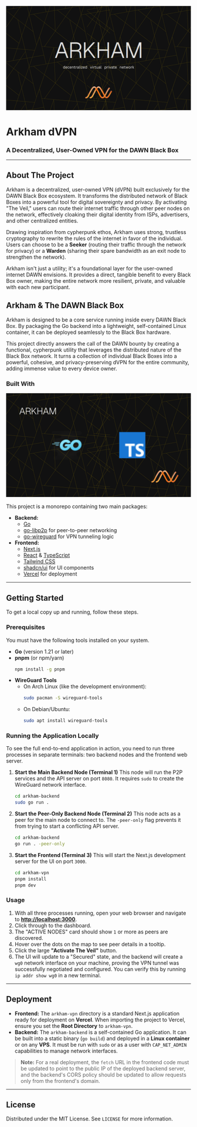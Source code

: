 <img src="../decentralized virtual private network.png" alt="Arkham dVPN for DAWN" />

# Arkham dVPN

### A Decentralized, User-Owned VPN for the DAWN Black Box

-----

## About The Project

Arkham is a decentralized, user-owned VPN (dVPN) built exclusively for the DAWN Black Box ecosystem. It transforms the distributed network of Black Boxes into a powerful tool for digital sovereignty and privacy. By activating "The Veil," users can route their internet traffic through other peer nodes on the network, effectively cloaking their digital identity from ISPs, advertisers, and other centralized entities.

Drawing inspiration from cypherpunk ethos, Arkham uses strong, trustless cryptography to rewrite the rules of the internet in favor of the individual. Users can choose to be a **Seeker** (routing their traffic through the network for privacy) or a **Warden** (sharing their spare bandwidth as an exit node to strengthen the network).

Arkham isn't just a utility; it's a foundational layer for the user-owned internet DAWN envisions. It provides a direct, tangible benefit to every Black Box owner, making the entire network more resilient, private, and valuable with each new participant.

## Arkham & The DAWN Black Box

Arkham is designed to be a core service running inside every DAWN Black Box. By packaging the Go backend into a lightweight, self-contained Linux container, it can be deployed seamlessly to the Black Box hardware.

This project directly answers the call of the DAWN bounty by creating a functional, cypherpunk utility that leverages the distributed nature of the Black Box network. It turns a collection of individual Black Boxes into a powerful, cohesive, and privacy-preserving dVPN for the entire community, adding immense value to every device owner.

### Built With

<img src="../decentralized virtual private network tools.png" alt="Arkham Tools"/>

This project is a monorepo containing two main packages:

  * **Backend:**
      * [Go](https://go.dev/)
      * [go-libp2p](https://github.com/libp2p/go-libp2p) for peer-to-peer networking
      * [go-wireguard](https://git.zx2c4.com/wireguard-go/) for VPN tunneling logic
  * **Frontend:**
      * [Next.js](https://nextjs.org/)
      * [React](https://reactjs.org/) & [TypeScript](https://www.typescriptlang.org/)
      * [Tailwind CSS](https://tailwindcss.com/)
      * [shadcn/ui](https://ui.shadcn.com/) for UI components
      * [Vercel](https://vercel.com/) for deployment

-----

## Getting Started

To get a local copy up and running, follow these steps.

### Prerequisites

You must have the following tools installed on your system.

  * **Go** (version 1.21 or later)
  * **pnpm** (or npm/yarn)
    ```bash
    npm install -g pnpm
    ```
  * **WireGuard Tools**
      * On Arch Linux (like the development environment):
        ```bash
        sudo pacman -S wireguard-tools
        ```
      * On Debian/Ubuntu:
        ```bash
        sudo apt install wireguard-tools
        ```

### Running the Application Locally

To see the full end-to-end application in action, you need to run three processes in separate terminals: two backend nodes and the frontend web server.

1.  **Start the Main Backend Node (Terminal 1)**
    This node will run the P2P services and the API server on port `8080`. It requires `sudo` to create the WireGuard network interface.

    ```bash
    cd arkham-backend
    sudo go run .
    ```

2.  **Start the Peer-Only Backend Node (Terminal 2)**
    This node acts as a peer for the main node to connect to. The `-peer-only` flag prevents it from trying to start a conflicting API server.

    ```bash
    cd arkham-backend
    go run . -peer-only
    ```

3.  **Start the Frontend (Terminal 3)**
    This will start the Next.js development server for the UI on port `3000`.

    ```bash
    cd arkham-vpn
    pnpm install
    pnpm dev
    ```

### Usage

1.  With all three processes running, open your web browser and navigate to **[http://localhost:3000](https://www.google.com/search?q=http://localhost:3000)**.
2.  Click through to the dashboard.
3.  The "ACTIVE NODES" card should show `1` or more as peers are discovered.
4.  Hover over the dots on the map to see peer details in a tooltip.
5.  Click the large **"Activate The Veil"** button.
6.  The UI will update to a "Secured" state, and the backend will create a `wg0` network interface on your machine, proving the VPN tunnel was successfully negotiated and configured. You can verify this by running `ip addr show wg0` in a new terminal.

-----

## Deployment

  * **Frontend:** The `arkham-vpn` directory is a standard Next.js application ready for deployment on **Vercel**. When importing the project to Vercel, ensure you set the **Root Directory** to `arkham-vpn`.
  * **Backend:** The `arkham-backend` is a self-contained Go application. It can be built into a static binary (`go build`) and deployed in a **Linux container** or on any **VPS**. It must be run with `sudo` or as a user with `CAP_NET_ADMIN` capabilities to manage network interfaces.

> **Note:** For a real deployment, the `fetch` URL in the frontend code must be updated to point to the public IP of the deployed backend server, and the backend's CORS policy should be updated to allow requests only from the frontend's domain.

-----

## License

Distributed under the MIT License. See `LICENSE` for more information.
